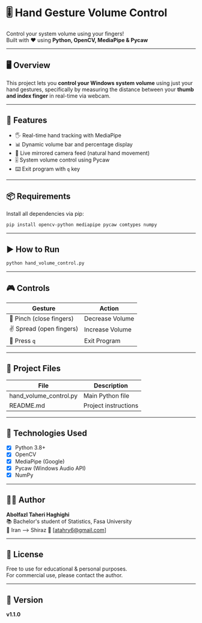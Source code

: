 # 🎚️ Hand Gesture Volume Control
Control your system volume using your fingers!  
Built with ❤️ using **Python, OpenCV, MediaPipe & Pycaw**

---

## 🖥️ Overview
This project lets you **control your Windows system volume** using just your hand gestures, specifically by measuring the distance between your **thumb and index finger** in real-time via webcam.

---

## 🎯 Features
- 🖐️ Real-time hand tracking with MediaPipe  
- 📊 Dynamic volume bar and percentage display  
- 🔄 Live mirrored camera feed (natural hand movement)  
- 🎚️ System volume control using Pycaw  
- ⌨️ Exit program with `q` key  

---

## 📦 Requirements
Install all dependencies via pip:
```bash
pip install opencv-python mediapipe pycaw comtypes numpy
```

---

## ▶️ How to Run

```bash
python hand_volume_control.py
```

---

## 🎮 Controls

| Gesture               | Action           |
|-----------------------|------------------|
| 🤏 Pinch (close fingers) | Decrease Volume  |
| ✌️ Spread (open fingers) | Increase Volume  |
| 🔴 Press `q`             | Exit Program     |

---

## 📁 Project Files

| File                  | Description           |
|-----------------------|------------------------|
| hand_volume_control.py | Main Python file       |
| README.md              | Project instructions   |

---

## 🧠 Technologies Used
- [x] Python 3.8+
- [x] OpenCV
- [x] MediaPipe (Google)
- [x] Pycaw (Windows Audio API)
- [x] NumPy

---

## 👨‍💻 Author
**Abolfazl Taheri Haghighi**  
📚 Bachelor's student of Statistics, Fasa University  
📍 Iran --> Shiraz
📧 [atahry6@gmail.com]

---

## 📝 License
Free to use for educational & personal purposes.  
For commercial use, please contact the author.

---

## 🔖 Version
**v1.1.0**
